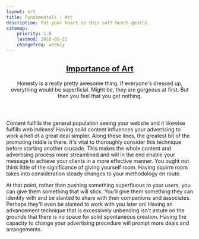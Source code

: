 ```yaml
---
layout: art
title: Fundamentals - Art
description: Put your heart on this soft bench gently.
sitemap:
    priority: 1.0
    lastmod: 2018-05-21
    changefreq: weekly
---
```

<header class="major">
    <h2>
        <a href="#">Importance of Art</a>
    </h2>
    <p>Honesty is a really pretty awesome thing. If everyone's dressed up, everything would be superficial. Might be, they
        are gorgeous at first. But then you feel that you get nothing.
    </p>
</header>
<p>
    Content fulfills the general population seeing your website and it likewise fulfills web indexes! Having solid content influences
    your advertising to work a hell of a great deal simpler. Along these lines, the greatest bit of the promoting riddle
    is there. It's vital to thoroughly consider this technique before starting another crusade. This makes the whole content
    and advertising process more streamlined and will in the end enable your message to achieve your clients in a more effective
    manner. You ought not think little of the significance of giving yourself room. Having squirm room takes into consideration
    steady changes to your methodology en route.
    <p>
    </p>
    At that point, rather than pushing something superfluous to your users, you can give them something that will stick. You'll
    give them something they can identify with and be slanted to share with their companions and associates. Perhaps they'll
    even be slanted to work with you later on! Having an advancement technique that is excessively unbending isn't astute
    on the grounds that there is no space for solid spontaneous creation. Having the capacity to change your advertising
    procedure will prompt more deals and arrangements.
</p>
